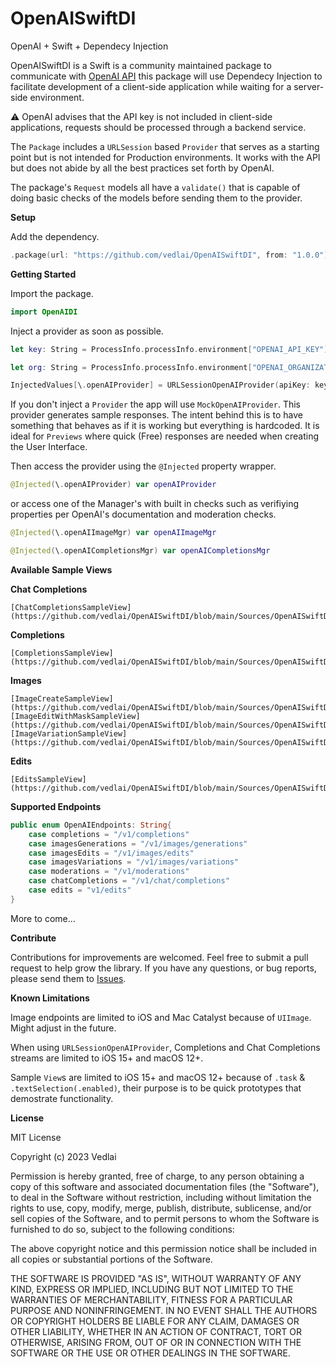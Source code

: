# OpenAISwiftDI

OpenAI + Swift + Dependecy Injection

OpenAISwiftDI is a Swift is a community maintained package to communicate with [OpenAI API](https://platform.openai.com/docs/introduction) this package will use Dependecy Injection to facilitate development of a client-side application while waiting for a server-side environment.

⚠️ OpenAI advises that the API key is not included in client-side applications, requests should be processed through a backend service. 

The `Package` includes a `URLSession` based `Provider` that serves as a starting point but is not intended for Production environments. It works with the API but does not abide by all the best practices set forth by OpenAI.

The package's `Request` models all have a `validate()` that is capable of doing basic checks of the models before sending them to the provider.

**Setup**

Add the dependency.

```swift
.package(url: "https://github.com/vedlai/OpenAISwiftDI", from: "1.0.0")
```
**Getting Started**

Import the package.
```swift
import OpenAIDI
```

Inject a provider as soon as possible.          

```swift
let key: String = ProcessInfo.processInfo.environment["OPENAI_API_KEY"]!

let org: String = ProcessInfo.processInfo.environment["OPENAI_ORGANIZATION"]

InjectedValues[\.openAIProvider] = URLSessionOpenAIProvider(apiKey: key, orgId: org)
```

If you don't inject a `Provider` the app will use `MockOpenAIProvider`. This provider generates sample responses. The intent behind this is to have something that behaves as if it is working but everything is hardcoded. It is ideal for `Previews` where quick (Free) responses are needed when creating the User Interface.

Then access the provider using the `@Injected` property wrapper.

```swift
@Injected(\.openAIProvider) var openAIProvider
```

or access one of the Manager's with built in checks such as verifiying properties per OpenAI's documentation and moderation checks.

```swift
@Injected(\.openAIImageMgr) var openAIImageMgr

@Injected(\.openAICompletionsMgr) var openAICompletionsMgr
```

**Available Sample Views**

**Chat Completions**

    [ChatCompletionsSampleView](https://github.com/vedlai/OpenAISwiftDI/blob/main/Sources/OpenAISwiftDI/Showcase/Images/Chat.png)
    
**Completions**

    [CompletionsSampleView](https://github.com/vedlai/OpenAISwiftDI/blob/main/Sources/OpenAISwiftDI/Showcase/Images/Completions.png)

**Images**

    [ImageCreateSampleView](https://github.com/vedlai/OpenAISwiftDI/blob/main/Sources/OpenAISwiftDI/Showcase/Images/ImageCreate.png)
    [ImageEditWithMaskSampleView](https://github.com/vedlai/OpenAISwiftDI/blob/main/Sources/OpenAISwiftDI/Showcase/Images/ImageEditWMask.png)
    [ImageVariationSampleView](https://github.com/vedlai/OpenAISwiftDI/blob/main/Sources/OpenAISwiftDI/Showcase/Images/ImageVariation.png)

**Edits**

    [EditsSampleView](https://github.com/vedlai/OpenAISwiftDI/blob/main/Sources/OpenAISwiftDI/Showcase/Images/Edits.png)

**Supported Endpoints**
```swift
public enum OpenAIEndpoints: String{
    case completions = "/v1/completions"
    case imagesGenerations = "/v1/images/generations"
    case imagesEdits = "/v1/images/edits"
    case imagesVariations = "/v1/images/variations"
    case moderations = "/v1/moderations"
    case chatCompletions = "/v1/chat/completions"
    case edits = "v1/edits"
}
```
More to come...

**Contribute**

Contributions for improvements are welcomed. Feel free to submit a pull request to help grow the library. If you have any questions, or bug reports, please send them to [Issues](https://github.com/vedlai/OpenAISwiftDI/issues).

**Known Limitations**

Image endpoints are limited to iOS and Mac Catalyst because of `UIImage`. Might adjust in the future.

When using `URLSessionOpenAIProvider`, Completions and Chat Completions streams are limited to iOS 15+ and macOS 12+.

Sample `View`s are limited to iOS 15+ and macOS 12+ because of `.task` & `.textSelection(.enabled)`, their purpose is to be quick prototypes that demostrate functionality.

**License**

MIT License

Copyright (c) 2023 Vedlai

Permission is hereby granted, free of charge, to any person obtaining a copy
of this software and associated documentation files (the "Software"), to deal
in the Software without restriction, including without limitation the rights
to use, copy, modify, merge, publish, distribute, sublicense, and/or sell
copies of the Software, and to permit persons to whom the Software is
furnished to do so, subject to the following conditions:

The above copyright notice and this permission notice shall be included in all
copies or substantial portions of the Software.

THE SOFTWARE IS PROVIDED "AS IS", WITHOUT WARRANTY OF ANY KIND, EXPRESS OR
IMPLIED, INCLUDING BUT NOT LIMITED TO THE WARRANTIES OF MERCHANTABILITY,
FITNESS FOR A PARTICULAR PURPOSE AND NONINFRINGEMENT. IN NO EVENT SHALL THE
AUTHORS OR COPYRIGHT HOLDERS BE LIABLE FOR ANY CLAIM, DAMAGES OR OTHER
LIABILITY, WHETHER IN AN ACTION OF CONTRACT, TORT OR OTHERWISE, ARISING FROM,
OUT OF OR IN CONNECTION WITH THE SOFTWARE OR THE USE OR OTHER DEALINGS IN THE
SOFTWARE.
